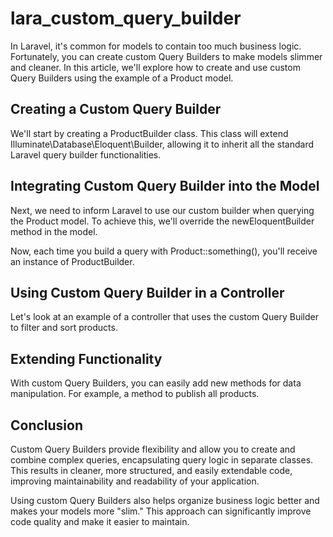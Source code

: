 # lara_custom_query_builder

In Laravel, it's common for models to contain too much business logic. Fortunately, you can create custom Query Builders to make models slimmer and cleaner. In this article, we'll explore how to create and use custom Query Builders using the example of a Product model.

## Creating a Custom Query Builder
We'll start by creating a ProductBuilder class. This class will extend Illuminate\Database\Eloquent\Builder, allowing it to inherit all the standard Laravel query builder functionalities.

## Integrating Custom Query Builder into the Model
Next, we need to inform Laravel to use our custom builder when querying the Product model. To achieve this, we'll override the newEloquentBuilder method in the model.

Now, each time you build a query with Product::something(), you'll receive an instance of ProductBuilder.

## Using Custom Query Builder in a Controller
Let's look at an example of a controller that uses the custom Query Builder to filter and sort products.

## Extending Functionality
With custom Query Builders, you can easily add new methods for data manipulation. For example, a method to publish all products.

## Conclusion
Custom Query Builders provide flexibility and allow you to create and combine complex queries, encapsulating query logic in separate classes. This results in cleaner, more structured, and easily extendable code, improving maintainability and readability of your application.

Using custom Query Builders also helps organize business logic better and makes your models more "slim." This approach can significantly improve code quality and make it easier to maintain.
